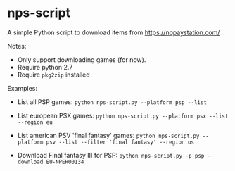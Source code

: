# nps-script
A simple Python script to download items from https://nopaystation.com/

Notes:
- Only support downloading games (for now).
- Require python 2.7
- Require `pkg2zip` installed

Examples:

- List all PSP games:
`python nps-script.py --platform psp --list`

- List european PSX games:
`python nps-script.py --platform psx --list --region eu`

- List american PSV 'final fantasy' games:
`python nps-script.py --platform psv --list --filter 'final fantasy' --region us`

- Download Final fantasy III for PSP:
`python nps-script.py -p psp --download EU-NPEH00134`
